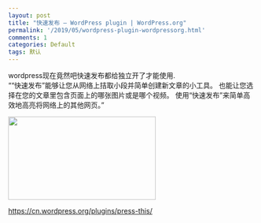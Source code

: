 ```yaml
---
layout: post
title: "快速发布 – WordPress plugin | WordPress.org"
permalink: '/2019/05/wordpress-plugin-wordpressorg.html'
comments: 1
categories: Default
tags: 默认
---
```

wordpress现在竟然吧快速发布都给独立开了才能使用.  
““快速发布”能够让您从网络上拮取小段并简单创建新文章的小工具。 也能让您选择在您的文章里包含页面上的哪张图片或是哪个视频。 使用“快速发布”来简单高效地高亮将网络上的其他网页。”

<img alt="" class="alignnone size-full wp-image-1092" height="169" src="http://terrychanhk.oss-cn-hongkong.aliyuncs.com/wp-content/uploads/2019/05/266900_29ce_2-1-300x169.jpg" width="300"/>

<https://cn.wordpress.org/plugins/press-this/>